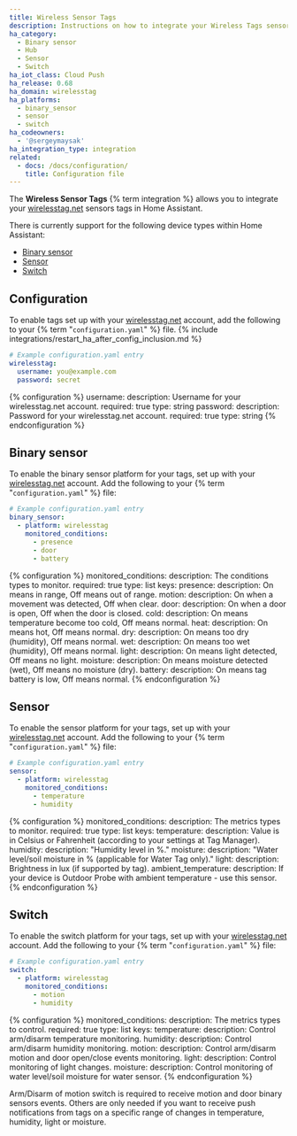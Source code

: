 ```yaml
---
title: Wireless Sensor Tags
description: Instructions on how to integrate your Wireless Tags sensors within Home Assistant.
ha_category:
  - Binary sensor
  - Hub
  - Sensor
  - Switch
ha_iot_class: Cloud Push
ha_release: 0.68
ha_domain: wirelesstag
ha_platforms:
  - binary_sensor
  - sensor
  - switch
ha_codeowners:
  - '@sergeymaysak'
ha_integration_type: integration
related:
  - docs: /docs/configuration/
    title: Configuration file
---
```


The **Wireless Sensor Tags** {% term integration %} allows you to integrate your [wirelesstag.net](https://wirelesstag.net/) sensors tags in Home Assistant.

There is currently support for the following device types within Home Assistant:

- [Binary sensor](#binary-sensor)
- [Sensor](#sensor)
- [Switch](#switch)

## Configuration

To enable tags set up with your [wirelesstag.net](https://wirelesstag.net/) account, add the following to your {% term "`configuration.yaml`" %} file.
{% include integrations/restart_ha_after_config_inclusion.md %}

```yaml
# Example configuration.yaml entry
wirelesstag:
  username: you@example.com
  password: secret
```

{% configuration %}
username:
  description: Username for your wirelesstag.net account.
  required: true
  type: string
password:
  description: Password for your wirelesstag.net account.
  required: true
  type: string
{% endconfiguration %}

## Binary sensor

To enable the binary sensor platform for your tags, set up with your [wirelesstag.net](https://wirelesstag.net/) account. Add the following to your {% term "`configuration.yaml`" %} file:

```yaml
# Example configuration.yaml entry
binary_sensor:
  - platform: wirelesstag
    monitored_conditions:
      - presence
      - door
      - battery
```

{% configuration %}
monitored_conditions:
  description: The conditions types to monitor.
  required: true
  type: list
  keys:
    presence:
      description: On means in range, Off means out of range.
    motion:
      description: On when a movement was detected, Off when clear.
    door:
      description: On when a door is open, Off when the door is closed.
    cold:
      description: On means temperature become too cold, Off means normal.
    heat:
      description: On means hot, Off means normal.
    dry:
      description: On means too dry (humidity), Off means normal.
    wet:
      description: On means too wet (humidity), Off means normal.
    light:
      description: On means light detected, Off means no light.
    moisture:
      description: On means moisture detected (wet), Off means no moisture (dry).
    battery:
      description: On means tag battery is low, Off means normal.
{% endconfiguration %}

## Sensor

To enable the sensor platform for your tags, set up with your [wirelesstag.net](https://wirelesstag.net/) account. Add the following to your {% term "`configuration.yaml`" %} file:

```yaml
# Example configuration.yaml entry
sensor:
  - platform: wirelesstag
    monitored_conditions:
      - temperature
      - humidity
```

{% configuration %}
monitored_conditions:
  description: The metrics types to monitor.
  required: true
  type: list
  keys:
    temperature:
      description: Value is in Celsius or Fahrenheit (according to your settings at Tag Manager).
    humidity:
      description: "Humidity level in %."
    moisture:
      description: "Water level/soil moisture in % (applicable for Water Tag only)."
    light:
      description: Brightness in lux (if supported by tag).
    ambient_temperature:
      description: If your device is Outdoor Probe with ambient temperature - use this sensor.
{% endconfiguration %}

## Switch

To enable the switch platform for your tags, set up with your [wirelesstag.net](https://wirelesstag.net/) account. Add the following to your {% term "`configuration.yaml`" %} file:

```yaml
# Example configuration.yaml entry
switch:
  - platform: wirelesstag
    monitored_conditions:
      - motion
      - humidity
```

{% configuration %}
monitored_conditions:
  description: The metrics types to control.
  required: true
  type: list
  keys:
    temperature:
      description: Control arm/disarm temperature monitoring.
    humidity:
      description: Control arm/disarm humidity monitoring.
    motion:
      description: Control arm/disarm motion and door open/close events monitoring.
    light:
      description: Control monitoring of light changes.
    moisture:
      description: Control monitoring of water level/soil moisture for water sensor.
{% endconfiguration %}

Arm/Disarm of motion switch is required to receive motion and door binary sensors events.
Others are only needed if you want to receive push notifications from tags on a specific range of changes in temperature, humidity, light or moisture.
